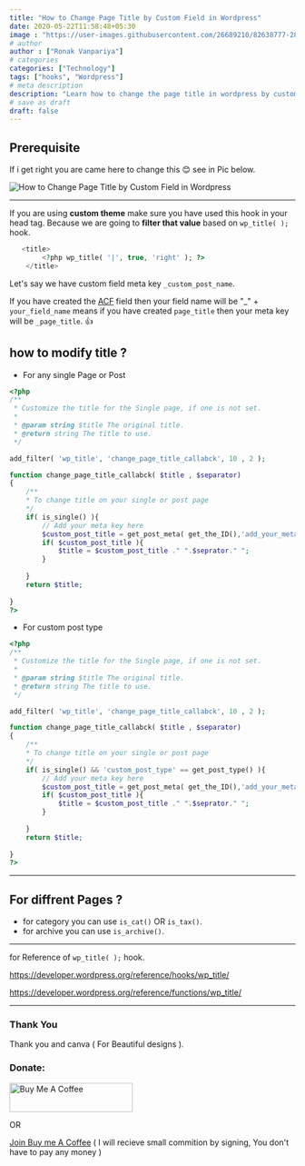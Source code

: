```yaml
---
title: "How to Change Page Title by Custom Field in Wordpress"
date: 2020-05-22T11:58:48+05:30
image : "https://user-images.githubusercontent.com/26689210/82638777-28c5dc00-9c25-11ea-9a9f-bdac018858f7.png"
# author
author : ["Ronak Vanpariya"]
# categories
categories: ["Technology"]
tags: ["hooks", "Wordpress"]
# meta description
description: "Learn how to change the page title in wordpress by custom field or meta field."
# save as draft
draft: false
---
```


## Prerequisite

If i get right you are came here to change this :blush:	see in Pic below.

![How to Change Page Title by Custom Field in Wordpress](https://user-images.githubusercontent.com/26689210/82746322-014d4b80-9dac-11ea-850c-e9c085ced98f.png)

----

If you are using **custom theme** make sure you have used this hook in your head tag. Because we are going to **filter that value** based on ` wp_title( ); ` hook.

```php
   <title>
        <?php wp_title( '|', true, 'right' ); ?>
    </title> 
```

Let's say we have custom field meta key `_custom_post_name`.

If you have created the [ACF](https://www.advancedcustomfields.com/) field then your field name will be "_" + `your_field_name` means if you have created `page_title` then your meta key will be `_page_title`. :thumbsup:

## how to modify title ?

- For any single Page or Post

```php
<?php
/**
 * Customize the title for the Single page, if one is not set.
 *
 * @param string $title The original title.
 * @return string The title to use.
 */

add_filter( 'wp_title', 'change_page_title_callabck', 10 , 2 );

function change_page_title_callabck( $title , $separator)
{
    /**
    * To change title on your single or post page
    */
	if( is_single() ){ 
        // Add your meta key here
        $custom_post_title = get_post_meta( get_the_ID(),'add_your_meta_key', true);
        if( $custom_post_title ){
            $title = $custom_post_title ." ".$seprator." ";
        }
        
	}
	return $title;
	
}
?>
```

- For custom post type

```php
<?php
/**
 * Customize the title for the Single page, if one is not set.
 *
 * @param string $title The original title.
 * @return string The title to use.
 */

add_filter( 'wp_title', 'change_page_title_callabck', 10 , 2 );

function change_page_title_callabck( $title , $separator)
{
    /**
    * To change title on your single or post page
    */
	if( is_single() && 'custom_post_type' == get_post_type() ){ 
        // Add your meta key here
        $custom_post_title = get_post_meta( get_the_ID(),'add_your_meta_key', true);
        if( $custom_post_title ){
            $title = $custom_post_title ." ".$seprator." ";
        }
        
	}
	return $title;
	
}
?>
```

----

## For diffrent Pages ?

- for category you can use `is_cat()` OR `is_tax()`.
- for archive you can use `is_archive()`.

----

for  Reference of ` wp_title( ); ` hook.

https://developer.wordpress.org/reference/hooks/wp_title/

https://developer.wordpress.org/reference/functions/wp_title/

----
### Thank You
Thank you and canva ( For Beautiful designs ).

### Donate:

<a href="https://www.buymeacoffee.com/vanpariyar" rel="noopener noreferrer" target="_blank"><img src="https://cdn.buymeacoffee.com/buttons/default-orange.png" alt="Buy Me A Coffee" style="height: 51px !important;width: 217px !important;" ></a>

OR

[Join Buy me A Coffee](https://buymeacoff.ee/?via=vanpariyar) ( I will recieve small commition by signing, You don't have to pay any money )